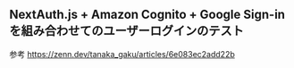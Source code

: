 ## NextAuth.js + Amazon Cognito + Google Sign-in を組み合わせてのユーザーログインのテスト

参考
https://zenn.dev/tanaka_gaku/articles/6e083ec2add22b
